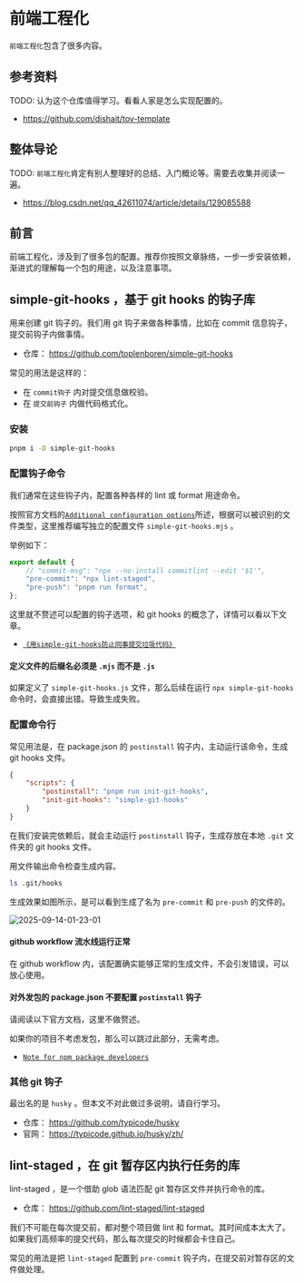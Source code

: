# 前端工程化

`前端工程化`包含了很多内容。

<!-- TODO: 逐步完善笔记 并掘金发文 -->

## 参考资料

TODO: 认为这个仓库值得学习。看看人家是怎么实现配置的。

- https://github.com/dishait/tov-template

## 整体导论

TODO: `前端工程化`肯定有别人整理好的总结、入门概论等。需要去收集并阅读一遍。

- https://blog.csdn.net/qq_42611074/article/details/129085588

## 前言

前端工程化，涉及到了很多包的配置。推荐你按照文章脉络，一步一步安装依赖，渐进式的理解每一个包的用途，以及注意事项。

<!-- TODO: 生成一个 mermaid 流程图 -->

## simple-git-hooks ，基于 git hooks 的钩子库

用来创建 git 钩子的。我们用 git 钩子来做各种事情，比如在 commit 信息钩子，提交前钩子内做事情。

- 仓库： https://github.com/toplenboren/simple-git-hooks

常见的用法是这样的：

- 在 `commit钩子` 内对提交信息做校验。
- 在 `提交前钩子` 内做代码格式化。

### 安装

```bash
pnpm i -D simple-git-hooks
```

### 配置钩子命令

我们通常在这些钩子内，配置各种各样的 lint 或 format 用途命令。

按照官方文档的[`Additional configuration options`](https://github.com/toplenboren/simple-git-hooks/blob/master/README.md#additional-configuration-options)所述，根据可以被识别的文件类型，这里推荐编写独立的配置文件 `simple-git-hooks.mjs` 。

举例如下：

```js
export default {
	// "commit-msg": "npx --no-install commitlint --edit '$1'",
	"pre-commit": "npx lint-staged",
	"pre-push": "pnpm run format",
};
```

这里就不赘述可以配置的钩子选项，和 git hooks 的概念了，详情可以看以下文章。

- [`《用simple-git-hooks防止同事提交垃圾代码》`](https://juejin.cn/post/7455229927191805992)

#### 定义文件的后缀名必须是 `.mjs` 而不是 `.js`

如果定义了 `simple-git-hooks.js` 文件，那么后续在运行 `npx simple-git-hooks` 命令时，会直接出错。导致生成失败。

### 配置命令行

常见用法是，在 package.json 的 `postinstall` 钩子内，主动运行该命令，生成 git hooks 文件。

```json
{
	"scripts": {
		"postinstall": "pnpm run init-git-hooks",
		"init-git-hooks": "simple-git-hooks"
	}
}
```

在我们安装完依赖后，就会主动运行 `postinstall` 钩子，生成存放在本地 `.git` 文件夹的 git hooks 文件。

用文件输出命令检查生成内容。

```bash
ls .git/hooks
```

生成效果如图所示，是可以看到生成了名为 `pre-commit` 和 `pre-push` 的文件的。

![2025-09-14-01-23-01](https://gh-img-store.ruan-cat.com/img/2025-09-14-01-23-01.png)

#### github workflow 流水线运行正常

在 github workflow 内，该配置确实能够正常的生成文件，不会引发错误，可以放心使用。

#### 对外发包的 package.json 不要配置 `postinstall` 钩子

请阅读以下官方文档，这里不做赘述。

如果你的项目不考虑发包，那么可以跳过此部分，无需考虑。

- [`Note for npm package developers`](https://github.com/toplenboren/simple-git-hooks/blob/master/README.md#note-for-npm-package-developers)

### 其他 git 钩子

最出名的是 `husky` 。但本文不对此做过多说明，请自行学习。

- 仓库： https://github.com/typicode/husky
- 官网： https://typicode.github.io/husky/zh/

## lint-staged ，在 git 暂存区内执行任务的库

lint-staged ，是一个借助 glob 语法匹配 git 暂存区文件并执行命令的库。

- 仓库： https://github.com/lint-staged/lint-staged

我们不可能在每次提交前，都对整个项目做 lint 和 format。其时间成本太大了。如果我们高频率的提交代码，那么每次提交的时候都会卡住自己。

常见的用法是把 `lint-staged` 配置到 `pre-commit` 钩子内，在提交前对暂存区的文件做处理。
